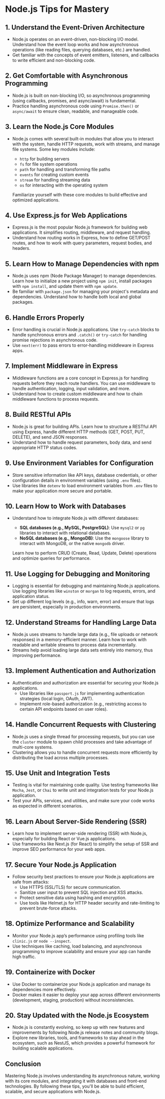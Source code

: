 # Node.js Tips for Mastery

## 1. Understand the Event-Driven Architecture
- Node.js operates on an event-driven, non-blocking I/O model. Understand how the event loop works and how asynchronous operations (like reading files, querying databases, etc.) are handled.
- Get familiar with the concepts of event emitters, listeners, and callbacks to write efficient and non-blocking code.

## 2. Get Comfortable with Asynchronous Programming
- Node.js is built on non-blocking I/O, so asynchronous programming (using callbacks, promises, and async/await) is fundamental.
- Practice handling asynchronous code using `Promise.then()` or `async/await` to ensure clean, readable, and manageable code.

## 3. Learn the Node.js Core Modules
- Node.js comes with several built-in modules that allow you to interact with the system, handle HTTP requests, work with streams, and manage file systems. Some key modules include:
  - `http` for building servers
  - `fs` for file system operations
  - `path` for handling and transforming file paths
  - `events` for creating custom events
  - `stream` for handling streaming data
  - `os` for interacting with the operating system
  
  Familiarize yourself with these core modules to build effective and optimized applications.

## 4. Use Express.js for Web Applications
- Express.js is the most popular Node.js framework for building web applications. It simplifies routing, middleware, and request handling.
- Understand how routing works in Express, how to define GET/POST routes, and how to work with query parameters, request bodies, and headers.

## 5. Learn How to Manage Dependencies with npm
- Node.js uses npm (Node Package Manager) to manage dependencies. Learn how to initialize a new project using `npm init`, install packages with `npm install`, and update them with `npm update`.
- Be familiar with `package.json` for managing your project's metadata and dependencies. Understand how to handle both local and global packages.

## 6. Handle Errors Properly
- Error handling is crucial in Node.js applications. Use `try-catch` blocks to handle synchronous errors and `.catch()` or `try-catch` for handling promise rejections in asynchronous code.
- Use `next(err)` to pass errors to error-handling middleware in Express apps.

## 7. Implement Middleware in Express
- Middleware functions are a core concept in Express.js for handling requests before they reach route handlers. You can use middleware to handle authentication, logging, input validation, and more.
- Understand how to create custom middleware and how to chain middleware functions to process requests.

## 8. Build RESTful APIs
- Node.js is great for building APIs. Learn how to structure a RESTful API using Express, handle different HTTP methods (GET, POST, PUT, DELETE), and send JSON responses.
- Understand how to handle request parameters, body data, and send appropriate HTTP status codes.

## 9. Use Environment Variables for Configuration
- Store sensitive information like API keys, database credentials, or other configuration details in environment variables (using `.env` files).
- Use libraries like `dotenv` to load environment variables from `.env` files to make your application more secure and portable.

## 10. Learn How to Work with Databases
- Understand how to integrate Node.js with different databases:
  - **SQL databases (e.g., MySQL, PostgreSQL)**: Use `mysql2` or `pg` libraries to interact with relational databases.
  - **NoSQL databases (e.g., MongoDB)**: Use the `mongoose` library to interact with MongoDB, or the native `mongodb` driver.
  
  Learn how to perform CRUD (Create, Read, Update, Delete) operations and optimize queries for performance.

## 11. Use Logging for Debugging and Monitoring
- Logging is essential for debugging and maintaining Node.js applications. Use logging libraries like `winston` or `morgan` to log requests, errors, and application status.
- Set up different log levels (e.g., info, warn, error) and ensure that logs are persistent, especially in production environments.

## 12. Understand Streams for Handling Large Data
- Node.js uses streams to handle large data (e.g., file uploads or network responses) in a memory-efficient manner. Learn how to work with readable and writable streams to process data incrementally.
- Streams help avoid loading large data sets entirely into memory, thus improving performance.

## 13. Implement Authentication and Authorization
- Authentication and authorization are essential for securing your Node.js applications.
  - Use libraries like `passport.js` for implementing authentication strategies (local login, OAuth, JWT).
  - Implement role-based authorization (e.g., restricting access to certain API endpoints based on user roles).

## 14. Handle Concurrent Requests with Clustering
- Node.js uses a single thread for processing requests, but you can use the `cluster` module to spawn child processes and take advantage of multi-core systems.
- Clustering allows you to handle concurrent requests more efficiently by distributing the load across multiple processes.

## 15. Use Unit and Integration Tests
- Testing is vital for maintaining code quality. Use testing frameworks like `Mocha`, `Jest`, or `Chai` to write unit and integration tests for your Node.js application.
- Test your APIs, services, and utilities, and make sure your code works as expected in different scenarios.

## 16. Learn About Server-Side Rendering (SSR)
- Learn how to implement server-side rendering (SSR) with Node.js, especially for building React or Vue.js applications.
- Use frameworks like Next.js (for React) to simplify the setup of SSR and improve SEO performance for your web apps.

## 17. Secure Your Node.js Application
- Follow security best practices to ensure your Node.js applications are safe from attacks:
  - Use HTTPS (SSL/TLS) for secure communication.
  - Sanitize user input to prevent SQL injection and XSS attacks.
  - Protect sensitive data using hashing and encryption.
  - Use tools like Helmet.js for HTTP header security and rate-limiting to prevent brute-force attacks.

## 18. Optimize Performance and Scalability
- Monitor your Node.js app’s performance using profiling tools like `clinic.js` or `node --inspect`.
- Use techniques like caching, load balancing, and asynchronous programming to improve scalability and ensure your app can handle high traffic.

## 19. Containerize with Docker
- Use Docker to containerize your Node.js application and manage its dependencies more effectively.
- Docker makes it easier to deploy your app across different environments (development, staging, production) without inconsistencies.

## 20. Stay Updated with the Node.js Ecosystem
- Node.js is constantly evolving, so keep up with new features and improvements by following Node.js release notes and community blogs.
- Explore new libraries, tools, and frameworks to stay ahead in the ecosystem, such as NestJS, which provides a powerful framework for building scalable applications.

## Conclusion
Mastering Node.js involves understanding its asynchronous nature, working with its core modules, and integrating it with databases and front-end technologies. By following these tips, you'll be able to build efficient, scalable, and secure applications with Node.js.
